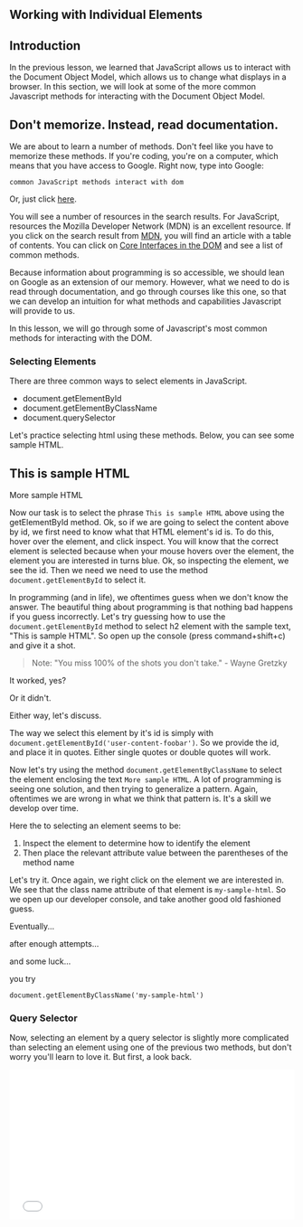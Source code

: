 ## Working with Individual Elements

## Introduction

In the previous lesson, we learned that JavaScript allows us to interact with the Document Object Model, which allows us to change what displays in a browser.  In this section, we will look at some of the more common Javascript methods for interacting with the Document Object Model.

## Don't memorize. Instead, read documentation.

We are about to learn a number of methods.  Don't feel like you have to memorize these methods.  If you're coding, you're on a computer, which means that you have access to Google.  Right now, type into Google:

  `common JavaScript methods interact with dom`

Or, just click [here](https://www.google.com/webhp?sourceid=chrome-instant&ion=1&espv=2&ie=UTF-8#q=common+javascript+methods+interact+with+dom). 

You will see a number of resources in the search results.  For JavaScript, resources the Mozilla Developer Network (MDN) is an excellent resource.  If you click on the search result from [MDN](https://developer.mozilla.org/en-US/docs/Web/API/Document_Object_Model/Introduction#Core_Interfaces_in_the_DOM), you will find an article with a table of contents.  You can click on [Core Interfaces in the DOM](https://developer.mozilla.org/en-US/docs/Web/API/Document_Object_Model/Introduction#Core_Interfaces_in_the_DOM) and see a list of common methods.  

Because information about programming is so accessible, we should lean on Google as an extension of our memory.  However, what we need to do is read through documentation, and go through courses like this one, so that we can develop an intuition for what methods and capabilities Javascript will provide to us.  

In this lesson, we will go through some of Javascript's most common methods for interacting with the DOM.  

### Selecting Elements

There are three common ways to select elements in JavaScript.

* document.getElementById
* document.getElementByClassName
* document.querySelector

Let's practice selecting html using these methods.  Below, you can see some sample HTML.

<div>
  <div class="hello">
    <h2 id="foobar"> This is sample HTML </h1>
    <p class="my-sample-html"> More sample HTML </h1>
  </div>
</div>

Now our task is to select the phrase `This is sample HTML` above using the getElementById method.  Ok, so if we are going to select the content above by id, we first need to know what that HTML element's id is.  To do this, hover over the element, and click inspect.  You will know that the correct element is selected because when your mouse hovers over the element, the element you are interested in turns blue.  Ok, so inspecting the element, we see the id.  Then we need we need to use the method `document.getElementById` to select it.  

In programming (and in life), we oftentimes guess when we don't know the answer.  The beautiful thing about programming is that nothing bad happens if you guess incorrectly.  Let's try guessing how to use the `document.getElementById` method to select h2 element with the sample text, "This is sample HTML".  So open up the console (press command+shift+c) and give it a shot.  

> Note: "You miss 100% of the shots you don't take."  - Wayne Gretzky

It worked, yes?

Or it didn't.

Either way, let's discuss.

The way we select this element by it's id is simply with `document.getElementById('user-content-foobar')`.  So we provide the id, and place it in quotes.  Either single quotes or double quotes will work.  

Now let's try using the method `document.getElementByClassName` to select the element enclosing the text `More sample HTML`.  A lot of programming is seeing one solution, and then trying to generalize a pattern.  Again, oftentimes we are wrong in what we think that pattern is.  It's a skill we develop over time.

Here the to selecting an element seems to be:
  1. Inspect the element to determine how to identify the element
  2. Then place the relevant attribute value between the parentheses of the method name

Let's try it.  Once again, we right click on the element we are interested in.  We see that the class name attribute of that element is `my-sample-html`.  So we open up our developer console, and take another good old fashioned guess.

Eventually...

after enough attempts...

and some luck...

you try

`document.getElementByClassName('my-sample-html')`

### Query Selector

Now, selecting an element by a query selector is slightly more complicated than selecting an element using one of the previous two methods, but don't worry you'll learn to love it.  But first, a look back.

<iframe height='265' width="125" scrolling='no' title='js and the web' src='//codepen.io/flatiron/embed/ggyKpb/?height=265&theme-id=0&default-tab=html,result&embed-version=2&editable=true' frameborder='no' allowtransparency='true' allowfullscreen='true' style='width: 100%;'>See the Pen <a href='https://codepen.io/flatiron/pen/ggyKpb/'>js and the web</a> by Jeffrey Katz (<a href='http://codepen.io/flatiron'>@flatiron</a>) on <a href='http://codepen.io'>CodePen</a>.
</iframe>

